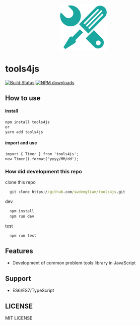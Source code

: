<p align="center">
  <img width="150" src="icon.png">
</p>


# tools4js
[![Build Status](https://img.shields.io/travis/swdenglian/tools4js.svg?branch=master)](https://img.shields.io/travis/swdenglian/tools4js)
[![NPM downloads](http://img.shields.io/npm/dt/tools4js.svg?style=flat-square)](https://npmjs.com/package/tools4js)

## How to use
#### install
```
npm install tools4js
or
yarn add tools4js
```
#### import and use
```
import { Timer } from 'tools4js';
new Timer().format('yyyy/MM/dd');
```

### How did development this repo

clone this repo
```cmd
  git clone https://github.com/swdenglian/tools4js.git
```
dev
```cmd
  npm install
  npm run dev  
```
test
```cmd
  npm run test
```

## Features
- Development of common problem tools library in JavaScript

## Support
- ES6/ES7/TypeScript

## LICENSE
MIT LICENSE